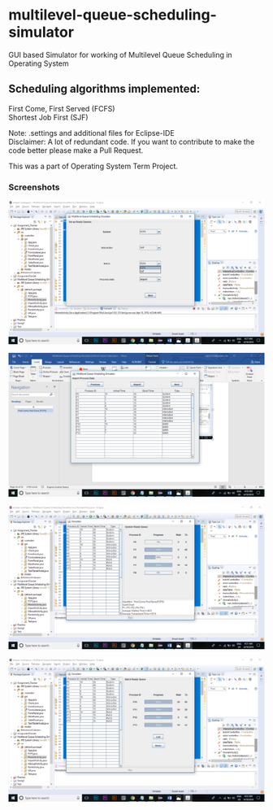 # multilevel-queue-scheduling-simulator

GUI based Simulator for working of Multilevel Queue Scheduling in Operating System

**Scheduling algorithms implemented:**
---
First Come, First Served (FCFS) <br>
Shortest Job First (SJF)

Note: .settings and additional files for Eclipse-IDE <br>
Disclaimer: A lot of redundant code. If you want to contribute to make the code better please make a Pull Request.

This was a part of Operating System Term Project.

### Screenshots
![alt text](https://github.com/rajbohra10/multilevel-queue-scheduling-simulator/blob/master/screenshots/1.png)

![alt text](https://github.com/rajbohra10/multilevel-queue-scheduling-simulator/blob/master/screenshots/2.png)

![alt text](https://github.com/rajbohra10/multilevel-queue-scheduling-simulator/blob/master/screenshots/3.png)

![alt text](https://github.com/rajbohra10/multilevel-queue-scheduling-simulator/blob/master/screenshots/4.png)

